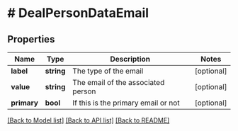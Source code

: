 # # DealPersonDataEmail

## Properties

Name | Type | Description | Notes
------------ | ------------- | ------------- | -------------
**label** | **string** | The type of the email | [optional]
**value** | **string** | The email of the associated person | [optional]
**primary** | **bool** | If this is the primary email or not | [optional]

[[Back to Model list]](../README.md#documentation-for-models) [[Back to API list]](../README.md#documentation-for-api-endpoints) [[Back to README]](../README.md)
